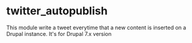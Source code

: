 twitter_autopublish
===================

This module write a tweet everytime that a new content is inserted on a Drupal instance. It's for Drupal 7.x version
